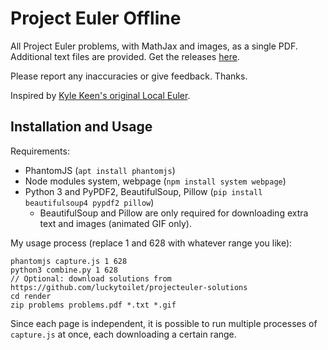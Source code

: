 Project Euler Offline
=====================
All Project Euler problems, with MathJax and images, as a single PDF. Additional text files are provided. Get the releases [here](https://github.com/wxv/project-euler-offline/releases).

Please report any inaccuracies or give feedback. Thanks.

Inspired by [Kyle Keen's original Local Euler](http://kmkeen.com/local-euler/2008-07-16-07-33-00.html).

Installation and Usage
----------------------
Requirements:
- PhantomJS (`apt install phantomjs`)
- Node modules system, webpage (`npm install system webpage`)
- Python 3 and  PyPDF2, BeautifulSoup, Pillow (`pip install beautifulsoup4 pypdf2 pillow`)
  - BeautifulSoup and Pillow are only required for downloading extra text and images (animated GIF only).

My usage process (replace 1 and 628 with whatever range you like):

    phantomjs capture.js 1 628
    python3 combine.py 1 628
    // Optional: download solutions from https://github.com/luckytoilet/projecteuler-solutions
    cd render
    zip problems problems.pdf *.txt *.gif

Since each page is independent, it is possible to run multiple processes of
`capture.js` at once, each downloading a certain range.
